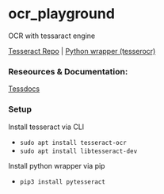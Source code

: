 # ocr_playground
OCR with tessaract engine

[Tesseract Repo](https://github.com/tesseract-ocr/tesseract) | [Python wrapper (tesserocr)](https://github.com/sirfz/tesserocr) 

### Reseources & Documentation:
[Tessdocs](https://github.com/tesseract-ocr/tessdoc)

### Setup
Install tesseract via CLI
- `sudo apt install tesseract-ocr`
- `sudo apt install libtesseract-dev`

Install python wrapper via pip
- `pip3 install pytesseract`
